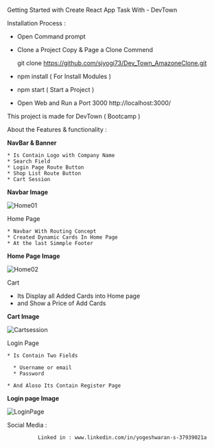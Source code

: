 Getting Started with Create React App Task With - DevTown 
 
Installation Process :

   * Open Command prompt
   * Clone a Project Copy & Page a Clone Commend


     git clone https://github.com/sjyogi73/Dev_Town_AmazoneClone.git
   
   * npm install ( For Install Modules )
   * npm start ( Start a Project )
   * Open Web and Run a Port 3000
     http://localhost:3000/
     

This project is made for DevTown ( Bootcamp )

About the Features & functionality :


**NavBar & Banner**

    * Is Contain Logo with Company Name 
    * Search Field 
    * Login Page Route Button
    * Shop List Route Button
    * Cart Session


 **Navbar Image**
 
  ![Home01](https://user-images.githubusercontent.com/82278181/170811062-cebef563-bc4d-4cae-82e9-a531f97ad58c.png)
  
  
Home Page 

    * Navbar With Routing Concept
    * Created Dynamic Cards In Home Page 
    * At the last Simmple Footer 
  
  
  
 **Home Page Image**
  
  ![Home02](https://user-images.githubusercontent.com/82278181/170811069-3fb67497-2e92-4555-b06b-6101f1393097.png)


Cart 

  * Its Display all Added Cards into Home page 
  * and Show a Price of Add Cards
  
 
 
 **Cart Image**
 
 ![Cartsession](https://user-images.githubusercontent.com/82278181/170811118-94d008c9-26c7-4bf3-b11a-9ed9d1f54afc.png)

Login Page 

    * Is Contain Two Fields 
   
      * Username or email
      * Password
    
    * And Aloso Its Contain Register Page
  
 
  
  **Login page Image**
  
  ![LoginPage](https://user-images.githubusercontent.com/82278181/170811140-028eb2cc-348d-4366-b84e-716b03ef90b5.png)



Social Media :

              Linked in : www.linkedin.com/in/yogeshwaran-s-37939021a




          
    
      
      

